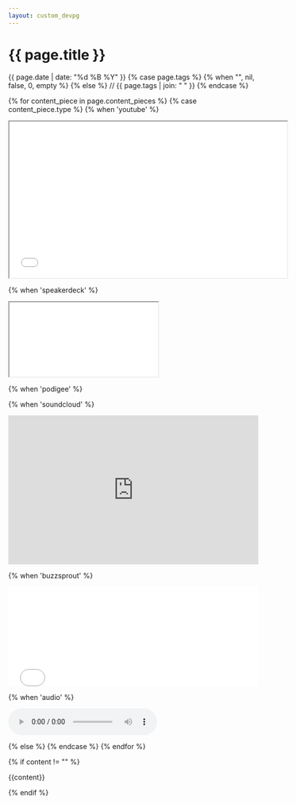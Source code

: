 ```yaml
---
layout: custom_devpg
---
```


<h1>{{ page.title }}</h1>
<p>
  {{ page.date | date: "%d %B %Y" }}
  {% case page.tags %}
  {% when "", nil, false, 0, empty %}
  {% else %}
    <span id=tags> // {{ page.tags | join: " " }}</span>
  {% endcase %}
</p>

{% for content_piece in page.content_pieces %}
  {% case content_piece.type %}
  {% when 'youtube' %}
    <p class="yt-container">
      <iframe width="560" height="315" src="{{content_piece.url}}"></iframe>
    </p>
  {% when 'speakerdeck' %}
    <p class="sd-container">
      <iframe src="{{content_piece.url}}" allowfullscreen="true" data-ratio="1.78343949044586"></iframe>
    </p>
  {% when 'podigee' %}
    <p>
      <script class="podigee-podcast-player" src="https://player.podigee-cdn.net/podcast-player/javascripts/podigee-podcast-player.js" data-configuration="{{content_piece.url}}"></script>
    </p>
  {% when 'soundcloud' %}
    <p>
      <iframe width="100%" height="300" scrolling="no" frameborder="no" allow="autoplay" src="https://w.soundcloud.com/player/?url={{content_piece.url}}&color=%23ff5500&auto_play=false&hide_related=false&show_comments=true&show_user=true&show_reposts=false&show_teaser=true&visual=true"></iframe>
    </p>
  {% when 'buzzsprout' %}
    <p>
      <iframe src="{{content_piece.url}}?client_source=small_player&iframe=true" loading="lazy" width="100%" height="200" frameborder="0" scrolling="no" title="The Story of Software, 10. The Evolution of Software Architecture"></iframe>
    </p>
  {% when 'audio' %}
    <p><audio controls>
      <source src="{{content_piece.url}}" type="audio/mpeg">
      Your browser does not support the audio element.
    </audio></p>
  {% else %}
  {% endcase %}
{% endfor %}

{% if content != "" %}
  <p>{{content}}</p>
{% endif %}